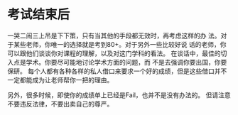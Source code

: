 # 考试结束后

一哭二闹三上吊是下下策，只有当其他的手段都无效时，再考虑这样的办  法。对于某些老师，你唯一的选择就是考到80+。对于另外一些比较好说 话的老师，你可以跟他们谈谈你对课程的理解，以及对这门学科的看法。  在谈话中，最佳的切入点是学术。你要尽可能地讨论学术方面的问题，而  不是去强调你要出国，你要保研。 每个人都有各种各样的私人借口来要求一个好的成绩，但是这些借口并不一定都能成为让老师帮你一把的理由。

另外，很多时候，即使你的成绩单上已经是Fail，也并不是没有办法的。  但请注意不要违反法律，不要出卖自己的尊严。

